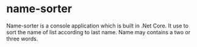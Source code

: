 # name-sorter
Name-sorter is a console application which is built in .Net Core. It use to sort the name of list according to last name. Name may contains a two or three words.

